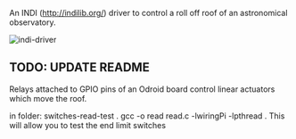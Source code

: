 An INDI (http://indilib.org/) driver to control a roll off roof of an astronomical observatory.

![indi-driver](https://raw.githubusercontent.com/dokeeffe/odroid-indi-roof/master/docs/indi-driver.png)

## TODO: UPDATE README

Relays attached to GPIO pins of an Odroid board control linear actuators which move the roof.

in folder: switches-read-test .
gcc -o read read.c -lwiringPi -lpthread .
This will allow you to test the end limit switches
